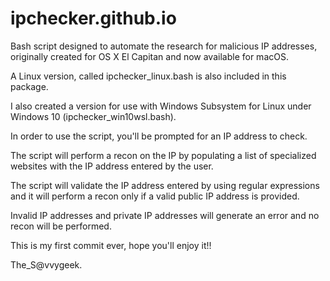 # ipchecker.github.io
Bash script designed to automate the research for malicious IP addresses, originally created for OS X El Capitan and now available for macOS.


A Linux version, called ipchecker_linux.bash is also included in this package.

I also created a version for use with Windows Subsystem for Linux under Windows 10 (ipchecker_win10wsl.bash).

In order to use the script, you'll be prompted for an IP address to check.

The script will perform a recon on the IP by populating a list of specialized websites 
with the IP address entered by the user.

The script will validate the IP address entered by using regular expressions and 
it will perform a recon only if a valid public IP address is provided.

Invalid IP addresses and private IP addresses will generate an error and no recon will be performed.

This is my first commit ever, hope you'll enjoy it!!

The_S@vvygeek.

